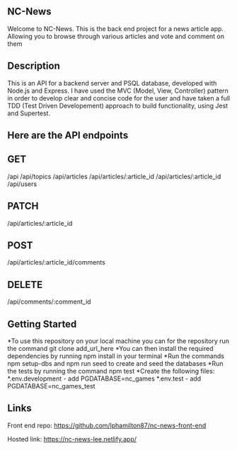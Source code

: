 ## NC-News

Welcome to NC-News. This is the back end project for a news article app. Allowing you to browse through various articles and vote and comment on them

## Description

This is an API for a backend server and PSQL database, developed with Node.js and Express. I have used the MVC (Model, View, Controller) pattern in order to develop clear and concise code for the user and have taken a full TDD (Test Driven Developement) approach to build functionality, using Jest and Supertest.

## Here are the API endpoints

## GET

/api
/api/topics
/api/articles
/api/articles/:article_id
/api/articles/:article_id
/api/users

## PATCH

/api/articles/:article_id

## POST

/api/articles/:article_id/comments

## DELETE

/api/comments/:comment_id

## Getting Started

*To use this repository on your local machine you can for the repository run the command git clone add_url_here
*You can then install the required dependencies by running npm install in your terminal
*Run the commands npm setup-dbs and npm run seed to create and seed the databases
*Run the tests by running the command npm test
*Create the following files:
*.env.development - add PGDATABASE=nc_games
*.env.test - add PGDATABASE=nc_games_test

## Links

Front end repo: https://github.com/lphamilton87/nc-news-front-end

Hosted link: https://nc-news-lee.netlify.app/

